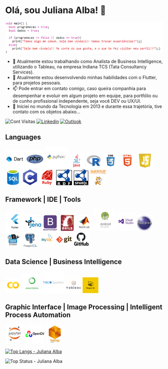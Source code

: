 
# Olá, sou Juliana Alba! 👋

<img src = 'https://github.com/JulianaAlba/JulianaAlba/blob/master/imagens/ifelse.PNG'/>

- 🔭 Atualmente estou trabalhando como Analista de Business Intelligence, utilizando o Tableau, na empresa Indiana TCS (Tata Consultancy Services).
- 🌱 Atualmente estou desenvolvendo minhas habilidades com o Flutter, para projetos pessoais.
- 📫  Pode entrar em contato comigo, caso queira companhia para desempenhar e evoluir em algum projeto em equipe, para portfólio ou de cunho profissional independente, seja você DEV ou UX/UI.
- 🚀 Iniciei no mundo da Tecnologia em 2013 e durante essa trajetória, tive contato com os objetos abaixo...

![Cont Visitas](https://komarev.com/ghpvc/?username=JulianaAlba&color=blue&label=Quantidade+de+Visitas) [![Linkedin](https://img.shields.io/badge/-LinkedIn-blue?style=flat-square&logo=Linkedin&logoColor=white&link=https://www.linkedin.com/in/julianaalba/)](https://www.linkedin.com/in/julianaalba/) [![Outlook](https://img.shields.io/badge/-jualba.adm%40hotmail.com-blue?style=flat-square&logo=Windows&logoColor=white&link=mailto:jualba.adm@hotmail.com)](mailto:jualba.adm@hotmail.com)


## Languages
<img src = 'https://github.com/JulianaAlba/JulianaAlba/blob/master/imagens/dart.png' width='60'/> <img src = 'https://github.com/JulianaAlba/JulianaAlba/blob/master/imagens/php.png' width='60'/> <img src = 'https://github.com/JulianaAlba/JulianaAlba/blob/master/imagens/python.png' width='70'/> <img src = 'https://github.com/JulianaAlba/JulianaAlba/blob/master/imagens/java.png' width='50'/> <img src = 'https://github.com/JulianaAlba/JulianaAlba/blob/master/imagens/r.jpg' width='50'/> <img src = 'https://github.com/JulianaAlba/JulianaAlba/blob/master/imagens/css.png' width='50'/> <img src = 'https://github.com/JulianaAlba/JulianaAlba/blob/master/imagens/html.jpg' width='50'/> <img src = 'https://github.com/JulianaAlba/JulianaAlba/blob/master/imagens/js.jpg' width='50'/> <img src = 'https://github.com/JulianaAlba/JulianaAlba/blob/master/imagens/sql.png' width='50'/> <img src = 'https://github.com/JulianaAlba/JulianaAlba/blob/master/imagens/c.jpg' width='50'/> <img src = 'https://github.com/JulianaAlba/JulianaAlba/blob/master/imagens/ruby.png' width='50'/> <img src = 'https://github.com/JulianaAlba/JulianaAlba/blob/master/imagens/rdf.png' width='50'/> <img src = 'https://github.com/JulianaAlba/JulianaAlba/blob/master/imagens/sparql.png' width='50'/> <img src = 'https://github.com/JulianaAlba/JulianaAlba/blob/master/imagens/scrath.png' width='50'/> 



## Framework | IDE | Tools
<img src = 'https://github.com/JulianaAlba/JulianaAlba/blob/master/imagens/flutter.jpg' width='60'/> <img src = 'https://github.com/JulianaAlba/JulianaAlba/blob/master/imagens/jena.png' width='50'/> <img src = 'https://github.com/JulianaAlba/JulianaAlba/blob/master/imagens/bootstrap.png' width='50'/>  <img src = 'https://github.com/JulianaAlba/JulianaAlba/blob/master/imagens/rails.jfif' width='50'/>
<img src = 'https://github.com/JulianaAlba/JulianaAlba/blob/master/imagens/matlab.jpg' width='50'/> <img src = 'https://github.com/JulianaAlba/JulianaAlba/blob/master/imagens/as.jpg' width='70'/> <img src = 'https://github.com/JulianaAlba/JulianaAlba/blob/master/imagens/vs.jpeg' width='60'/> <img src = 'https://github.com/JulianaAlba/JulianaAlba/blob/master/imagens/eclipse.png' width='50'/> 
<img src = 'https://github.com/JulianaAlba/JulianaAlba/blob/master/imagens/daxstudio.png' width='50'/> <img src = 'https://github.com/JulianaAlba/JulianaAlba/blob/master/imagens/postgree.png' width='50'/> <img src = 'https://github.com/JulianaAlba/JulianaAlba/blob/master/imagens/mysql.png' width='50'/> <img src = 'https://github.com/JulianaAlba/JulianaAlba/blob/master/imagens/git.jpg' width='50'/> <img src = 'https://github.com/JulianaAlba/JulianaAlba/blob/master/imagens/GitHub.jpg' width='50'/> 



## Data Science | Business Intelligence
<img src = 'https://github.com/JulianaAlba/JulianaAlba/blob/master/imagens/colab.png' width='50'/> <img src = 'https://github.com/JulianaAlba/JulianaAlba/blob/master/imagens/anaconda.png' width='60'/> <img src = 'https://github.com/JulianaAlba/JulianaAlba/blob/master/imagens/spotfire.png' width='70'/> <img src = 'https://github.com/JulianaAlba/JulianaAlba/blob/master/imagens/tableau.jpg' width='50'/> <img src = 'https://github.com/JulianaAlba/JulianaAlba/blob/master/imagens/powerbi.png' width='50'/> 



## Graphic Interface | Image Processing | Intelligent Process Automation
<img src = 'https://github.com/JulianaAlba/JulianaAlba/blob/master/imagens/Jupyter.jpeg' width='60'/> <img src = 'https://github.com/JulianaAlba/JulianaAlba/blob/master/imagens/opencv.jpeg' width='60'/> <img src = 'https://github.com/JulianaAlba/JulianaAlba/blob/master/imagens/Bizagi.jpg' width='60'/> 



[![Top Langs - Juliana Alba](https://github-readme-stats.vercel.app/api/top-langs/?username=JulianaAlba&theme=white&langs_count=20&exclude_repo=CertificacaoCursoGITeGITHUB)](https://github.com/JulianaAlba/github-readme-stats)



![Top Status - Juliana Alba](https://github-readme-stats.vercel.app/api?username=JulianaAlba&show_icons=true&theme=white)






